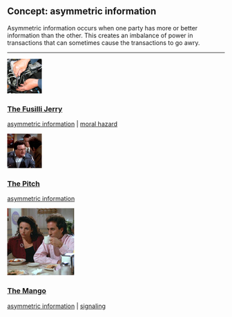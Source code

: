 ## Concept: asymmetric information

Asymmetric information occurs when one party has more or better information than the other. This creates an imbalance of power in transactions that can sometimes cause the transactions to go awry.

<hr>
<div class="clip-listing">
<img src="media/icons/fusilli_jerry_clip2.jpg" alt="The Fusilli Jerry icon">

### [The Fusilli Jerry](../../clip/63/)

[asymmetric information](/concept/asymmetric-information/) | [moral hazard](/concept/moral-hazard/)
</div>

<div class="clip-listing">
<img src="media/icons/pitch_ticket_clip1.jpg" alt="The Pitch icon">

### [The Pitch](../../clip/28/)

[asymmetric information](/concept/asymmetric-information/)
</div>

<div class="clip-listing">
<img src="media/icons/mango_.jpg" alt="The Mango icon">

### [The Mango](../../clip/97/)

[asymmetric information](/concept/asymmetric-information/) | [signaling](/concept/signaling/)
</div>

